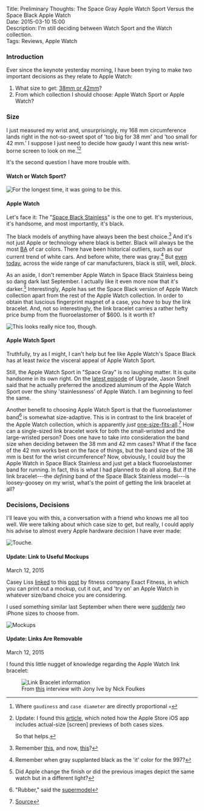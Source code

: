 Title: Preliminary Thoughts: The Space Gray Apple Watch Sport Versus the Space Black Apple Watch  
Date: 2015-03-10 15:00  
Description: I'm still deciding between Watch Sport and the Watch collection.  
Tags: Reviews, Apple Watch  

### Introduction

Ever since the keynote yesterday morning, I have been trying to make two important decisions as they relate to Apple Watch:

1. What size to get: [38mm or 42mm][1]?
2. From which collection I should choose: Apple Watch Sport or Apple Watch?

### Size

I just measured my wrist and, unsurprisingly, my 168 mm circumference lands right in the not-so-sweet spot of 'too big for 38 mm' and 'too small for 42 mm.' I suppose I just need to decide how gaudy I want this new wrist-borne screen to look on me.[^1][^2]

It's the second question I have more trouble with. 

#### Watch or Watch Sport?

![For the longest time, it was going to be this.][2]

#### Apple Watch

Let's face it: The "[Space Black Stainless][3]" is the one to get. It's mysterious, it's handsome, and most importantly, it's black. 

The black models of anything have always been the best choice.[^3] And it's not just Apple or technology where black is better. Black will always be the most [BA][4] of car colors. There have been historical outliers, such as our current trend of white cars. And before white, there was gray.[^4] But [even today][5], across the wide range of car manufacturers, black is still, well, *black*. 

As an aside, I don't remember Apple Watch in Space Black Stainless being so dang dark last September. I actually like it even more now that it's darker.[^5] Interestingly, Apple has set the Space Black version of Apple Watch  collection apart from the rest of the Apple Watch collection. In order to obtain that luscious fingerprint magnet of a case, you *have* to buy the link bracelet. And, not so interestingly, the link bracelet carries a rather hefty price bump from the fluoroelastomer of $600. Is it worth it?

![This looks really nice too, though.][6]

#### Apple Watch Sport

Truthfully, try as I might, I can't help but fee like Apple Watch's Space Black has at least *twice* the visceral appeal of Apple Watch Sport.

Still, the Apple Watch Sport in "Space Gray" is no laughing matter. It is quite handsome in its own right. On the [latest episode][7] of Upgrade, Jason Snell said that he actually preferred the anodized aluminum of the Apple Watch Sport over the shiny 'stainlessness' of Apple Watch. I am beginning to feel the same.

Another benefit to choosing Apple Watch Sport is that the fluoroelastomer band[^6] is somewhat size-adaptive. This is in contrast to the link bracelet of the Apple Watch collection, which is apparently *just* [one-size-fits-all][8].[^7] How can a single-sized link bracelet work for both the small-wristed and the large-wristed person? Does one have to take into consideration the band size when deciding between the 38 mm and 42 mm cases? What if the face of the 42 mm works best on the face of things, but the band size of the 38 mm is best for the wrist circumference? Now, obviously, I could buy the Apple Watch in Space Black Stainless and just get a black fluoroelastomer band for running. In fact, this is what I had planned to do all along. But if the link bracelet---the *defining* band of the Space Black Stainless model---is loosey-goosey on my wrist, what's the point of getting the link bracelet at all?

### Decisions, Decisions

I'll leave you with this, a conversation with a friend who knows me all too well. We were talking about which case size to get, but really, I could apply his advise to almost every Apple hardware decision I have ever made:

![Touche.][9]
<!-- {.small} -->

<aside class="update">

#### Update: Link to Useful Mockups

March 12, 2015
<!-- {.updatetime} -->

Casey Liss [linked][10] to this [post][11] by fitness company Exact Fitness, in which you can print out a mockup, cut it out, and 'try on' an Apple Watch in whatever size/band choice you are considering.

I used something similar last September when there were [suddenly][12] *two* iPhone sizes to choose from.

![Mockups][13]
<!-- {style="width: 80%;"} -->

</aside>

<aside class="update">

#### Update: Links Are Removable

March 12, 2015
<!-- {.updatetime} -->

I found this little nugget of knowledge regarding the Apple Watch link bracelet:

<figure>
	<img src="https://pbs.twimg.com/media/B__JFBzUQAEqzn9.png" alt="Link Bracelet information" title="Link Bracelet information">
	<figcaption>From <a href="http://howtospendit.ft.com/articles/77791-the-man-behind-the-apple-watch">this</a> interview with Jony Ive by Nick Foulkes</figcaption>
</figure>

</aside>

[^1]: Where `gaudiness` and `case diameter` are directly proportional `∝`
[^2]: Update: I found this [article][a], which noted how the Apple Store iOS app includes actual-size [screen] previews of both cases sizes.
	
	So that helps.
[^3]: Remember [this][b], and now, [this][c]?
[^4]: Remember when gray supplanted black as the 'it' color for the 997?
[^5]: Did Apple change the finish or did the previous images depict the same watch but in a different light?
[^6]: "Rubber," said the [supermodel][d]
[^7]: [Source][e]

[a]: http://www.mcelhearn.com/try-out-apple-watch-sizes-on-your-wrist/ "More mockups"
[b]: http://www.512pixels.net/blog/2015/2/future-classics-the-black-macbook "Stephen Hackett on the Black MacBook"
[c]: https://twitter.com/viticci/status/575014129095864320 "Federico Viticci checking out the Retina MacBook"
[d]: https://www.apple.com/watch/christy-turlington-burns/ "Apple's piece on Christy Turlington-Burns"
[e]: http://store.apple.com/Catalog/regional/amr/pdf/static/pdf/content/Watch_Sizing_Guide.pdf "Sizing guide for Apple Watch"

[1]: /2015/3/9/apple-watch-sizing-38-mm-or-42-mm "My post questioning whether the 42mm model was for me"
[2]: https://d.pr/i/1jzlL+ "Apple Watch Space Black"
[3]: http://www.apple.com/watch/apple-watch/space-black-stainless-steel-case-space-black-link-bracelet/ "Apple's product page for the Apple Watch Space Black"
[4]: http://nl.urbandictionary.com/define.php?term=BA&amp;defid=1081389 "Urban Dictionary: BA'"
[5]: http://car.astroawani.com/detail/news-grey-new-black-47911 "'Grey is the new black'"
[6]: https://d.pr/i/161KY+ "Apple Watch Sport"
[7]: http://www.relay.fm/upgrade/26 "Upgrade, episode 26"
[8]: https://d.pr/i/12Qgx+ "Apple's guide to 38mm vs 42mm Watch link bracelet sizes"
[9]: https://d.pr/i/13VbL+ "Conversation with John"
[10]: http://www.caseyliss.com/2015/3/11/apple-watch-paper-try-on "Casey's mockups of Apple Watch"
[11]: http://exactfitnessapps.com/try-it-on-apple-watch-sizing-guide.html "Source of mockups Casey linked to on his site"
[12]: http://thenextweb.com/apple/2014/09/09/apple-unveils-iphone-6/ "TNW reporting on Apple unveiling the iPhones 6"
[13]: https://d.pr/i/10oi3+ "Mockups"